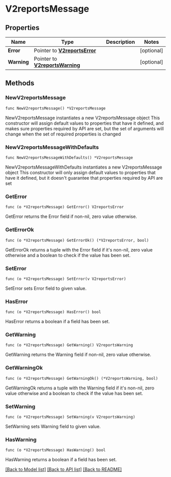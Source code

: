 # V2reportsMessage

## Properties

Name | Type | Description | Notes
------------ | ------------- | ------------- | -------------
**Error** | Pointer to [**V2reportsError**](V2reportsError.md) |  | [optional] 
**Warning** | Pointer to [**V2reportsWarning**](V2reportsWarning.md) |  | [optional] 

## Methods

### NewV2reportsMessage

`func NewV2reportsMessage() *V2reportsMessage`

NewV2reportsMessage instantiates a new V2reportsMessage object
This constructor will assign default values to properties that have it defined,
and makes sure properties required by API are set, but the set of arguments
will change when the set of required properties is changed

### NewV2reportsMessageWithDefaults

`func NewV2reportsMessageWithDefaults() *V2reportsMessage`

NewV2reportsMessageWithDefaults instantiates a new V2reportsMessage object
This constructor will only assign default values to properties that have it defined,
but it doesn't guarantee that properties required by API are set

### GetError

`func (o *V2reportsMessage) GetError() V2reportsError`

GetError returns the Error field if non-nil, zero value otherwise.

### GetErrorOk

`func (o *V2reportsMessage) GetErrorOk() (*V2reportsError, bool)`

GetErrorOk returns a tuple with the Error field if it's non-nil, zero value otherwise
and a boolean to check if the value has been set.

### SetError

`func (o *V2reportsMessage) SetError(v V2reportsError)`

SetError sets Error field to given value.

### HasError

`func (o *V2reportsMessage) HasError() bool`

HasError returns a boolean if a field has been set.

### GetWarning

`func (o *V2reportsMessage) GetWarning() V2reportsWarning`

GetWarning returns the Warning field if non-nil, zero value otherwise.

### GetWarningOk

`func (o *V2reportsMessage) GetWarningOk() (*V2reportsWarning, bool)`

GetWarningOk returns a tuple with the Warning field if it's non-nil, zero value otherwise
and a boolean to check if the value has been set.

### SetWarning

`func (o *V2reportsMessage) SetWarning(v V2reportsWarning)`

SetWarning sets Warning field to given value.

### HasWarning

`func (o *V2reportsMessage) HasWarning() bool`

HasWarning returns a boolean if a field has been set.


[[Back to Model list]](../README.md#documentation-for-models) [[Back to API list]](../README.md#documentation-for-api-endpoints) [[Back to README]](../README.md)


